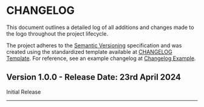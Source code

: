 # CHANGELOG

This document outlines a detailed log of all additions and changes made to the logo throughout the project lifecycle.

The project adheres to the [Semantic Versioning][SEMVER] specification and was created using the standardized template available at [CHANGELOG Template][ChangelogTemplate]. For reference, see an example changelog at [Changelog Example][ChangelogExample].

## Version 1.0.0 - Release Date: 23rd April 2024

Initial Release

---

[ChangelogTemplate]:https://github.com/DigiXess/repo-templates/templates/CHANGELOG/graphic-assets/CHANGELOG-Template.md "Graphic Assets Changelog Template"  
[ChangelogExample]: https://github.com/DigiXess/repo-templates/templates/CHANGELOG/graphic-assets/EXAMPLE.md "Example of a Changelog"
[SEMVER]: https://semver.org/spec/v2.0.0.html "Semantic Versioning"

